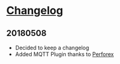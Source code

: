 # [Changelog](https://keepachangelog.com)

## 20180508

- Decided to keep a changelog
- Added MQTT Plugin thanks to [Perforex](https://github.com/Perforex)
